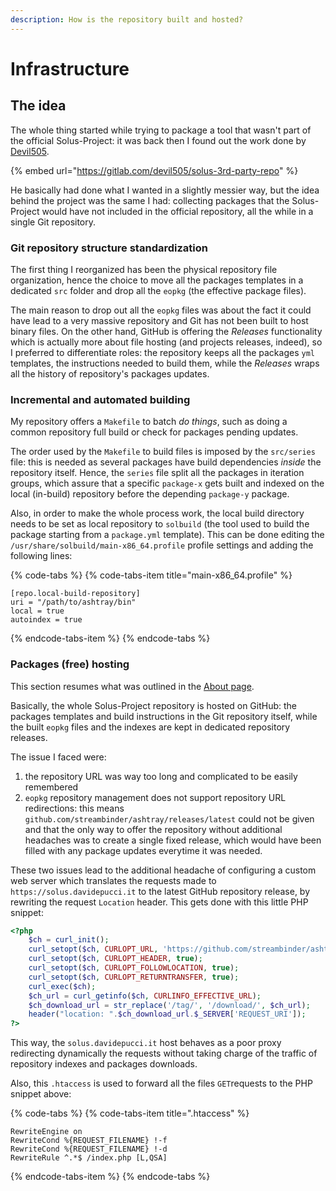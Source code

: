 ```yaml
---
description: How is the repository built and hosted?
---
```


# Infrastructure

## The idea

The whole thing started while trying to package a tool that wasn't part of the official Solus-Project: it was back then I found out the work done by [Devil505](https://gitlab.com/devil505).

{% embed url="https://gitlab.com/devil505/solus-3rd-party-repo" %}

He basically had done what I wanted in a slightly messier way, but the idea behind the project was the same I had: collecting packages that the Solus-Project would have not included in the official repository, all the while in a single Git repository.

### Git repository structure standardization

The first thing I reorganized has been the physical repository file organization, hence the choice to move all the packages templates in a dedicated `src` folder and drop all the `eopkg` \(the effective package files\).

The main reason to drop out all the `eopkg` files was about the fact it could have lead to a very massive repository and Git has not been built to host binary files. On the other hand, GitHub is offering the _Releases_ functionality which is actually more about file hosting \(and projects releases, indeed\), so I preferred to differentiate roles: the repository keeps all the packages `yml` templates, the instructions needed to build them, while the _Releases_ wraps all the history of repository's packages updates.

### Incremental and automated building

My repository offers a `Makefile` to batch _do things_, such as doing a common repository full build or check for packages pending updates.

The order used by the `Makefile` to build files is imposed by the `src/series` file: this is needed as several packages have build dependencies _inside_ the repository itself. Hence, the `series` file split all the packages in iteration groups, which assure that a specific `package-x` gets built and indexed on the local \(in-build\) repository before the depending `package-y` package.

Also, in order to make the whole process work, the local build directory needs to be set as local repository to `solbuild` \(the tool used to build the package starting from a `package.yml` template\). This can be done editing the `/usr/share/solbuild/main-x86_64.profile` profile settings and adding the following lines:

{% code-tabs %}
{% code-tabs-item title="main-x86\_64.profile" %}
```text
[repo.local-build-repository]
uri = "/path/to/ashtray/bin"
local = true
autoindex = true
```
{% endcode-tabs-item %}
{% endcode-tabs %}

### Packages \(free\) hosting

This section resumes what was outlined in the [About page](about.md#installation).

Basically, the whole Solus-Project repository is hosted on GitHub: the packages templates and build instructions in the Git repository itself, while the built `eopkg` files and the indexes are kept in dedicated repository releases.

The issue I faced were:

1. the repository URL was way too long and complicated to be easily remembered
2. `eopkg` repository management does not support repository URL redirections: this means `github.com/streambinder/ashtray/releases/latest` could not be given and that the only way to offer the repository without additional headaches was to create a single fixed release, which would have been filled with any package updates everytime it was needed.

These two issues lead to the additional headache of configuring a custom web server which translates the requests made to `https://solus.davidepucci.it` to the latest GitHub repository release, by rewriting the request `Location` header. This gets done with this little PHP snippet:

```php
<?php
    $ch = curl_init();
    curl_setopt($ch, CURLOPT_URL, 'https://github.com/streambinder/ashtray/releases/latest');
    curl_setopt($ch, CURLOPT_HEADER, true);
    curl_setopt($ch, CURLOPT_FOLLOWLOCATION, true);
    curl_setopt($ch, CURLOPT_RETURNTRANSFER, true);
    curl_exec($ch);
    $ch_url = curl_getinfo($ch, CURLINFO_EFFECTIVE_URL);
    $ch_download_url = str_replace('/tag/', '/download/', $ch_url);
    header("location: ".$ch_download_url.$_SERVER['REQUEST_URI']);
?>
```

This way, the `solus.davidepucci.it` host behaves as a poor proxy redirecting dynamically the requests without taking charge of the traffic of repository indexes and packages downloads.

Also, this `.htaccess` is used to forward all the files `GET`requests to the PHP snippet above:

{% code-tabs %}
{% code-tabs-item title=".htaccess" %}
```text
RewriteEngine on
RewriteCond %{REQUEST_FILENAME} !-f
RewriteCond %{REQUEST_FILENAME} !-d
RewriteRule ^.*$ /index.php [L,QSA]
```
{% endcode-tabs-item %}
{% endcode-tabs %}

